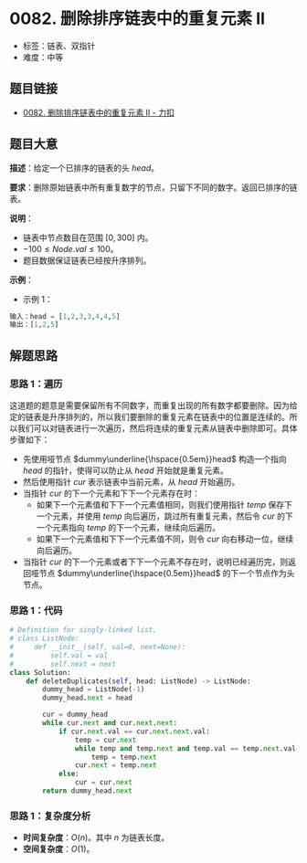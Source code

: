 # 0082. 删除排序链表中的重复元素 II

- 标签：链表、双指针
- 难度：中等

## 题目链接

- [0082. 删除排序链表中的重复元素 II - 力扣](https://leetcode.cn/problems/remove-duplicates-from-sorted-list-ii/)

## 题目大意

**描述**：给定一个已排序的链表的头 $head$。

**要求**：删除原始链表中所有重复数字的节点，只留下不同的数字。返回已排序的链表。

**说明**：

- 链表中节点数目在范围 $[0, 300]$ 内。
- $-100 \le Node.val \le 100$。
- 题目数据保证链表已经按升序排列。

**示例**：

- 示例 1：

```python
输入：head = [1,2,3,3,4,4,5]
输出：[1,2,5]
```

## 解题思路

### 思路 1：遍历

这道题的题意是需要保留所有不同数字，而重复出现的所有数字都要删除。因为给定的链表是升序排列的，所以我们要删除的重复元素在链表中的位置是连续的。所以我们可以对链表进行一次遍历，然后将连续的重复元素从链表中删除即可。具体步骤如下：

- 先使用哑节点 $dummy\underline{\hspace{0.5em}}head$ 构造一个指向 $head$ 的指针，使得可以防止从 $head$ 开始就是重复元素。
- 然后使用指针 $cur$ 表示链表中当前元素，从 $head$ 开始遍历。
- 当指针 $cur$ 的下一个元素和下下一个元素存在时：
  - 如果下一个元素值和下下一个元素值相同，则我们使用指针 $temp$ 保存下一个元素，并使用 $temp$ 向后遍历，跳过所有重复元素，然后令 $cur$ 的下一个元素指向 $temp$ 的下一个元素，继续向后遍历。
  - 如果下一个元素值和下下一个元素值不同，则令 $cur$ 向右移动一位，继续向后遍历。
- 当指针 $cur$ 的下一个元素或者下下一个元素不存在时，说明已经遍历完，则返回哑节点 $dummy\underline{\hspace{0.5em}}head$ 的下一个节点作为头节点。

### 思路 1：代码

```python
# Definition for singly-linked list.
# class ListNode:
#     def __init__(self, val=0, next=None):
#         self.val = val
#         self.next = next
class Solution:
    def deleteDuplicates(self, head: ListNode) -> ListNode:
        dummy_head = ListNode(-1)
        dummy_head.next = head

        cur = dummy_head
        while cur.next and cur.next.next:
            if cur.next.val == cur.next.next.val:
                temp = cur.next
                while temp and temp.next and temp.val == temp.next.val:
                    temp = temp.next
                cur.next = temp.next
            else:
                cur = cur.next
        return dummy_head.next
```

### 思路 1：复杂度分析

- **时间复杂度**：$O(n)$。其中 $n$ 为链表长度。
- **空间复杂度**：$O(1)$。